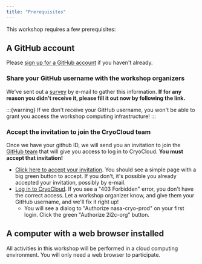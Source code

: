 ```yaml
---
title: "Prerequisites"
---
```


This workshop requires a few prerequisites:

## A GitHub account

Please [sign up for a GitHub account](https://github.com/signup) if you haven't already.


### Share your GitHub username with the workshop organizers

We've sent out a
[survey](https://docs.google.com/forms/d/e/1FAIpQLSc7qwl_FlkkimGCRMVMid0AjnXcQV9ref2t97ArEsEhxEC4jw/viewform?usp=dialog)
by e-mail to gather this information.
**If for any reason you didn't receive it, please fill it out now by following the
link.**

:::{warning}
If we don't receive your GitHub username, you won't be able to grant you access the
workshop computing infrastructure!
:::


### Accept the invitation to join the CryoCloud team

Once we have your github ID, we will send you an invitation to join the
[GitHub team](https://github.com/orgs/CryoInTheCloud/teams/csdms-2025-workshop)
that will give you access to log in to CryoCloud.
**You must accept that invitation!**

* [Click here to accept your invitation](https://github.com/orgs/CryoInTheCloud/invitation).
  You should see a simple page with a big green button to accept.
  If you don't, it's possible you already accepted your invitation, possibly by e-mail.
* [Log in to CryoCloud](https://hub.cryointhecloud.com/).
  If you see a "403 Forbidden" error, you don't have the correct access.
  Let a workshop organizer know, and give them your GitHub username, and we'll fix it
  right up!
  * You will see a dialog to "Authorize nasa-cryo-prod" on your first login.
    Click the green "Authorize 2i2c-org" button.


## A computer with a web browser installed

All activities in this workshop will be performed in a cloud computing environment.
You will only need a web browser to participate.
